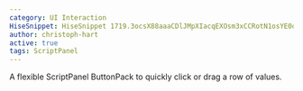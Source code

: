 ```yaml
---
category: UI Interaction
HiseSnippet: HiseSnippet 1719.3ocsX88aaaCDlJMpXIacqEXOsm3xCCRotN1osYE0qqs4WqYaI0ntqq.AAALRzVDUlTShNIdE4Ow8+xdXuucjTxRxVNN1nSnMvj7Nde7i2cj7ZGK7nIIhXj0JucXDEY8E1cFxkA6DPXbzA6hr9R6CIIRZL1z01CiHIITejk0s9IUGVqrLR+82OeaRHg6Qy6Bgdmf4Q+UVelLu21u3WXgg6S7ouk0ufzO5EG3I36HBEC.7bK6FnHh2GH8nGQThsjMx5164yjh3NRhjl.xrsveXm.wEbi7uikvNKjpZzD0AlHS2ncBXg9syVqIHj0xsyW42xrx+Z6CY9rQ8my.2UO.NWihbf0RWGjZNGPxp.jV1.o6Y2wKlEIyGQgmO29.Nrgzk.TcQnXjEsze8U16H.I3x58IefteLzXjFNa0nQML7G2VqtJGH1Dfjo3sGHkBdafuW8iqhguMVec7NwT0hBSJLbc75anEfwCYbJt6.tmjI3XOsv4B5nl7Z3KqgG5pUvLupuPgGIDeAyuGUheFNCrDe+1DNMrnlszJMRyLQSnJNIhFKYzDXA1+m675iR0K2NqAlPFr1SwOFVy48FPY8BjP2ObyB8RBCEWrC72y.vm.it1NgL3W0vuRbN39+c3ciI85w38VqfVIjyoGvaGSADA5HiGPKLpHh7GCnP+MG02UiujLzPcehjTODhzzVg5e.2mdIPNOnYqJE0G7vdGIb.EjoQ0Sohj.eX4aDCjvVkS1VkSO2QhlSVpuyIwX9f9lMwDXlkArDi8NS2m1hI0Co7dxfVSnqQneWw5fxNZsAjn6vw8AMcwaTX9y0uzD0qdWH8vKCCcLoBRpeASF7xvn.RdOALIrU2n9Sdrq6TlmthXGllcvL7OTztX18uuaIYKSCFT.zmwbNUyBGyNA+bbFhjTvk9oiZdVH3E41phoUs3dC0S5bbS78wr0cJPZt0vMqUjEe.zLiEek1sEnwMOYrI9poQj4KgIoxFWte5mhGa5N1bNNPy4f.U3f18bAwNdlAC.tOTLHglENl65ROGB+ml6KqqY75dpHWp+r1iyWSUD3cJ.DiCid+uF1L08U3ZWH368vBYbFeBKLBQIArtRkZtSHyj3ZTnH8Bsq19hXHb.vTS7ClRH4wSesbRqJMPkcdJv7fo1tvLmt5KiE2pmybPTL8TYUmTyqlnGZXB8FxSmJE85ERKsSMctXtv8mBl9pUmdK0pL2CwGlnY4vl5TLudpP3atMd+XbPU9riaiebFmD3VIqFSkCh4yu091mcc6f2P+hqM1dLK1ZpwBEBDlouUspbibu4tDWU0AYFNLMunY7qJjyTcKsNTYBXZJl.63bIVzMMKbxTuqFrxNZzwgNQ0Jb3332UaiMvuQc4FiEhiICGMTzj9C.2d7IikSedNGNp5iYGcEGMaUX4uQgUuBaXRh9NhwhPrILlv8ARLRcOHibQpqXVIqb5fHv5T8Uk4jPmnw4hH0ASFmgJ.Zgsun5olzoTmdADN3sj04UkVHufkZ2pwVozbvNFKOX3iqdszmNyT5gGSWfbbNIMjA2aHTGKtICr0fzWpHh4AyZMtIPaNXxJNhKZJXaLW2noeU34vUdVGGVJ34SxJN+7AXgdY0uF6xiDw8Igr+j5CX7R3h5QEt5dqwwkQIVZ9zCIxf5cCE.cMcNBudQiTHvHMGGqbp3zkI304A4Jj5y9T1pvSQm3Imq0gBu2h6QWqF7lO0+AyTPgx48.OxlaodFrdqNisD7iDR5q4NtvKgWAr+DC0sakikl2IjFW4vpZcDecJ5.YFOiFOxULUPj0xkqvvsuYUXvy7T4BBJ3GvYxWGQSauuHzWU4.0umrdDnz2ZqpLQJBAQk55Rbmr5RnxkhXvbrpcF0izvGYsks5M4GC6Byw+NAg9sC1EbfxrJ.f7G5C8sK8blG0TcjUr2kl7AoHRKa+HAWAWqUtAX7Rjks0lvhbX1OzkJ.T91+ikoZTlpDn5AmVKqhu0WolRPyK7URkpFpbcDPVei8zpi.BMYEetq8gB+AgDY4BPopzV5.fOSop9nRMvSXxgEqD2bTUpFWaUotoP7d1sYRufpw3RUfQXC9+CLlVKu6XuW2tvaWyA3x16+9Esvcyv7l5qzCRBFyTNVPJlNvis8nf04fyWhxYYIUDkocCUaECzgx80M9W3KcvlYdVpAalMHpOwKVbpmINTUsvOS2CfItt3nqXenpMtYV3WNO2m4yN0yq7TMghatnJ9vEUwGsnJ93EUwsVTE+9EUwmLaEU0V9kCjh9lvFD5v16oy.ZYsGm.dfZuUz+QDignk
author: christoph-hart
active: true
tags: ScriptPanel
---
```

A flexible ScriptPanel ButtonPack to quickly click or drag a row of values. 